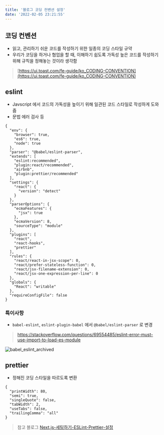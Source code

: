 ```yaml
---
title: '블로그 코딩 컨벤션 설정'
date: '2022-02-05 23:21:55'
---
```

## 코딩 컨벤션
- 읽고, 관리하기 쉬운 코드를 작성하기 위한 일종의 코딩 스타일 규약
- 우리가 코딩을 하거나 협업을 할 때, 이해하기 쉽도록 가독성 높은 코드를 작성하기 위해 규칙을 정해놓는 것이라 생각함
> [https://ui.toast.com/fe-guide/ko_CODING-CONVENTION](https://ui.toast.com/fe-guide/ko_CODING-CONVENTION)

## eslint
- Javscript 에서 코드의 가독성을 높이기 위해 일관된 코드 스타일로 작성하게 도와줌
- 문법 에러 검사 등
```
{
  "env": {
    "browser": true,
    "es6": true,
    "node": true
  },
  "parser": "@babel/eslint-parser",
  "extends": [
    "eslint:recommended",
    "plugin:react/recommended",
    "airbnb",
    "plugin:prettier/recommended"
  ],
  "settings": {
    "react": {
      "version": "detect"
    }
  },
  "parserOptions": {
    "ecmaFeatures": {
      "jsx": true
    },
    "ecmaVersion": 8,
    "sourceType": "module"
  },
  "plugins": [
    "react",
    "react-hooks",
    "prettier"
  ],
  "rules": {
    "react/react-in-jsx-scope": 0,
    "react/prefer-stateless-function": 0,
    "react/jsx-filename-extension": 0,
    "react/jsx-one-expression-per-line": 0
  },
  "globals": {
    "React": "writable"
  },
  "requireConfigFile": false
}
```
### 특이사항
- `babel-eslint`, `eslint-plugin-babel` 에서 `@babel/eslint-parser` 로 변경

> https://stackoverflow.com/questions/69554485/eslint-error-must-use-import-to-load-es-module

![babel_eslint_archived](/images/posts/babel_eslint_archived.png)

## prettier
- 정해진 코딩 스타일을 따르도록 변환
```
{
  "printWidth": 80,
  "semi": true,
  "singleQuote": false,
  "tabWidth": 2,
  "useTabs": false,
  "trailingComma": "all"
}
```

> 참고 블로그 
[Next.js-세팅하기-ESLint-Prettier-설정](https://velog.io/@mayinjanuary/Next.js-%EC%84%B8%ED%8C%85%ED%95%98%EA%B8%B0-ESLint-Prettier-%EC%84%A4%EC%A0%95)